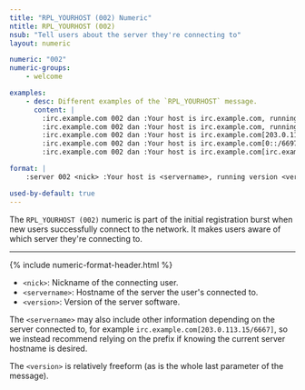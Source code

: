 ```yaml
---
title: "RPL_YOURHOST (002) Numeric"
ntitle: RPL_YOURHOST (002)
nsub: "Tell users about the server they're connecting to"
layout: numeric

numeric: "002"
numeric-groups:
    - welcome

examples:
    - desc: Different examples of the `RPL_YOURHOST` message.
      content: |
        :irc.example.com 002 dan :Your host is irc.example.com, running version ircd
        :irc.example.com 002 dan :Your host is irc.example.com, running version poutine-3.4.5.2
        :irc.example.com 002 dan :Your host is irc.example.com[203.0.113.15/6667], running version Ret-2-final
        :irc.example.com 002 dan :Your host is irc.example.com[0::/6697], running version poutine-twi-4.3.1
        :irc.example.com 002 dan :Your host is irc.example.com[irc.example.com/6697], running version poutine-twi-4.3.1

format: |
    :server 002 <nick> :Your host is <servername>, running version <version>

used-by-default: true
---
```

The `RPL_YOURHOST (002)` numeric is part of the initial registration burst when new users successfully connect to the network. It makes users aware of which server they're connecting to.

-----

{% include numeric-format-header.html %}

- `<nick>`: Nickname of the connecting user.
- `<servername>`: Hostname of the server the user's connected to.
- `<version>`: Version of the server software.

The `<servername>` may also include other information depending on the server connected to, for example `irc.example.com[203.0.113.15/6667]`, so we instead recommend relying on the prefix if knowing the current server hostname is desired.

The `<version>` is relatively freeform (as is the whole last parameter of the message).
